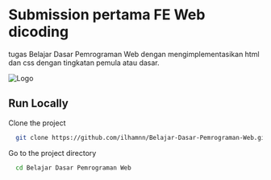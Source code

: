 
# Submission pertama FE Web dicoding

tugas Belajar Dasar Pemrograman Web dengan mengimplementasikan html dan css dengan tingkatan pemula atau dasar.


![Logo](https://dicoding-web-img.sgp1.cdn.digitaloceanspaces.com/original/commons/certificate_logo.png)


## Run Locally

Clone the project

```bash
  git clone https://github.com/ilhamnn/Belajar-Dasar-Pemrograman-Web.git
```

Go to the project directory

```bash
  cd Belajar Dasar Pemrograman Web
```

